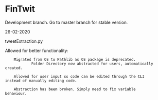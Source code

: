# FinTwit

Development branch. Go to master branch for stable version.

26-02-2020

tweetExtraction.py

Allowed for better functionality:
        
        Migrated from OS to Pathlib as OS package is deprecated.
                Folder Directory now abstracted for users, automatically created.
                
        Allowed for user input so code can be edited through the CLI instead of manually editing code.
        
        Abstraction has been broken. Simply need to fix variable behaviour.
        
        
